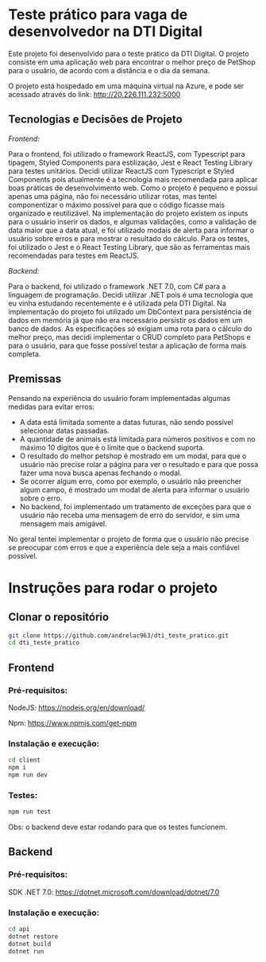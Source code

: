 # Teste prático para vaga de desenvolvedor na DTI Digital
Este projeto foi desenvolvido para o teste prático da DTI Digital. O projeto consiste em uma aplicação web para encontrar o melhor preço de PetShop para o usuário, de acordo com a distância e o dia da semana.

O projeto está hospedado em uma máquina virtual na Azure, e pode ser acessado através do link: http://20.226.111.232:5000

## Tecnologias e Decisões de Projeto

*Frontend:*

Para o frontend, foi utilizado o framework ReactJS, com Typescript para tipagem, Styled Components para estilização, Jest e React Testing Library para testes unitários. Decidi utilizar ReactJS com Typescript e Styled Components pois atualmente é a tecnologia mais recomendada para aplicar boas práticas de desenvolvimento web. Como o projeto é pequeno e possui apenas uma página, não foi necessário utilizar rotas, mas tentei componentizar o máximo possível para que o código ficasse mais organizado e reutilizável. Na implementação do projeto existem os inputs para o usuário inserir os dados, e algumas validações, como a validação de data maior que a data atual, e foi utilizado modais de alerta para informar o usuário sobre erros e para mostrar o resultado do cálculo. Para os testes, foi utilizado o Jest e o React Testing Library, que são as ferramentas mais recomendadas para testes em ReactJS.


*Backend:*

Para o backend, foi utilizado o framework .NET 7.0, com C# para a linguagem de programação. Decidi utilizar .NET pois é uma tecnologia que eu vinha estudando recentemente e é utilizada pela DTI Digital. Na implementação do projeto foi utilizado um DbContext para persistência de dados em memória já que não era necessário persistir os dados em um banco de dados. As especificações só exigiam uma rota para o cálculo do melhor preço, mas decidi implementar o CRUD completo para PetShops e para o usuário, para que fosse possível testar a aplicação de forma mais completa.


## Premissas

Pensando na experiência do usuário foram implementadas algumas medidas para evitar erros:

- A data está limitada somente a datas futuras, não sendo possível selecionar datas passadas.
- A quantidade de animais está limitada para números positivos e com no máximo 10 dígitos que é o limite que o backend suporta.
- O resultado do melhor petshop é mostrado em um modal, para que o usuário não precise rolar a página para ver o resultado e para que possa fazer uma nova busca apenas fechando o modal.
- Se ocorrer algum erro, como por exemplo, o usuário não preencher algum campo, é mostrado um modal de alerta para informar o usuário sobre o erro.
- No backend, foi implementado um tratamento de exceções para que o usuário não receba uma mensagem de erro do servidor, e sim uma mensagem mais amigável.

No geral tentei implementar o projeto de forma que o usuário não precise se preocupar com erros e que a experiência dele seja a mais confiável possível.

# Instruções para rodar o projeto

## Clonar o repositório
```bash
git clone https://github.com/andrelac963/dti_teste_pratico.git
cd dti_teste_pratico
```

## Frontend

### Pré-requisitos:
NodeJS: https://nodejs.org/en/download/

Npm: https://www.npmjs.com/get-npm

### Instalação e execução:
```bash
cd client
npm i
npm run dev
```

### Testes:
```bash
npm run test
```
Obs: o backend deve estar rodando para que os testes funcionem.

## Backend

### Pré-requisitos:
SDK .NET 7.0: https://dotnet.microsoft.com/download/dotnet/7.0

### Instalação e execução:
```bash
cd api
dotnet restore
dotnet build
dotnet run
```